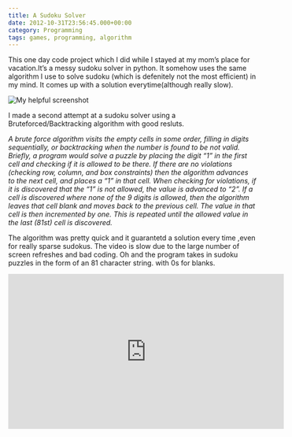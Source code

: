 ```yaml
---
title: A Sudoku Solver
date: 2012-10-31T23:56:45.000+00:00
category: Programming
tags: games, programming, algorithm
---
```

This one day code project which I did while I stayed at my mom’s place for vacation.It’s a messy sudoku solver in python. It somehow uses the same algorithm I use to solve sudoku (which is defenitely not the most efficient) in my mind. It comes up with a solution everytime(although really slow).

![My helpful screenshot](/images/sudoku.png)

I made a second attempt at a sudoku solver using a Bruteforced/Backtracking algorithm with good resluts.

_A brute force algorithm visits the empty cells in some order, filling in digits sequentially, or backtracking when the number is found to be not valid. Briefly, a program would solve a puzzle by placing the digit “1” in the first cell and checking if it is allowed to be there. If there are no violations (checking row, column, and box constraints) then the algorithm advances to the next cell, and places a “1” in that cell. When checking for violations, if it is discovered that the “1” is not allowed, the value is advanced to “2”. If a cell is discovered where none of the 9 digits is allowed, then the algorithm leaves that cell blank and moves back to the previous cell. The value in that cell is then incremented by one. This is repeated until the allowed value in the last (81st) cell is discovered._

The algorithm was pretty quick and it guarantetd a solution every time ,even for really sparse sudokus. The video is slow due to the large number of screen refreshes and bad coding.
Oh and the program takes in sudoku puzzles in the form of an 81 character string. with 0s for blanks.

<iframe width="560" height="315" src="https://www.youtube.com/embed/YHihjIRXKlg" frameborder="0" allow="accelerometer; autoplay; encrypted-media; gyroscope; picture-in-picture" allowfullscreen></iframe>
